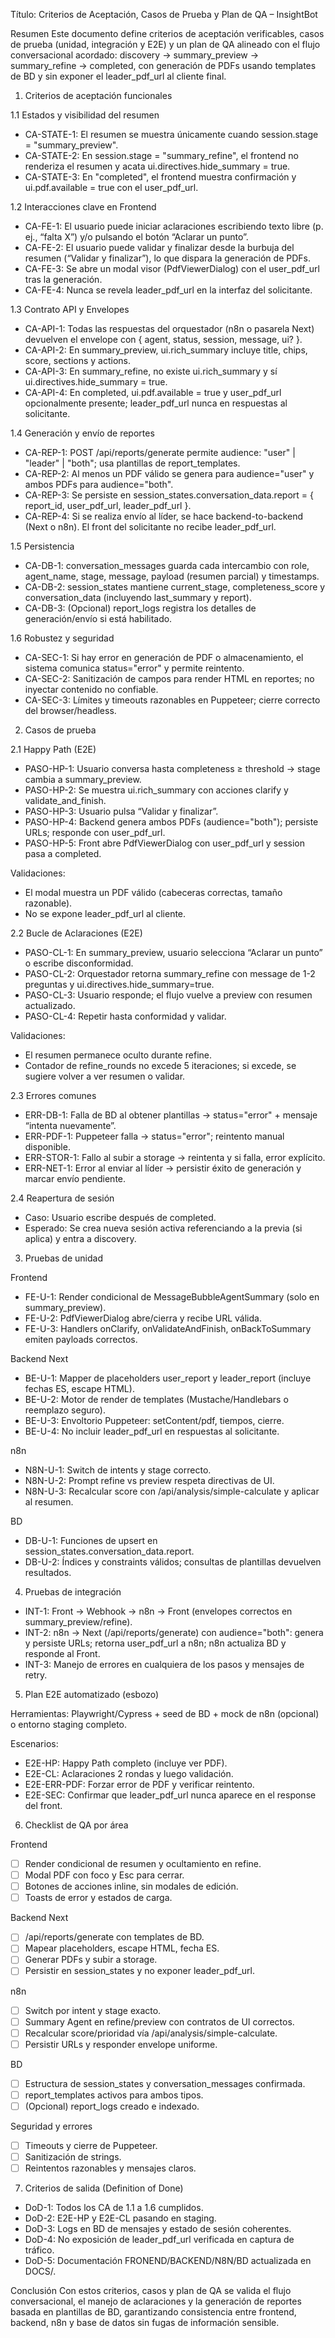 Título: Criterios de Aceptación, Casos de Prueba y Plan de QA – InsightBot

Resumen
Este documento define criterios de aceptación verificables, casos de prueba (unidad, integración y E2E) y un plan de QA alineado con el flujo conversacional acordado: discovery → summary_preview → summary_refine → completed, con generación de PDFs usando templates de BD y sin exponer el leader_pdf_url al cliente final.

1) Criterios de aceptación funcionales

1.1 Estados y visibilidad del resumen
- CA-STATE-1: El resumen se muestra únicamente cuando session.stage = "summary_preview".
- CA-STATE-2: En session.stage = "summary_refine", el frontend no renderiza el resumen y acata ui.directives.hide_summary = true.
- CA-STATE-3: En "completed", el frontend muestra confirmación y ui.pdf.available = true con el user_pdf_url.

1.2 Interacciones clave en Frontend
- CA-FE-1: El usuario puede iniciar aclaraciones escribiendo texto libre (p. ej., “falta X”) y/o pulsando el botón “Aclarar un punto”.
- CA-FE-2: El usuario puede validar y finalizar desde la burbuja del resumen (“Validar y finalizar”), lo que dispara la generación de PDFs.
- CA-FE-3: Se abre un modal visor (PdfViewerDialog) con el user_pdf_url tras la generación.
- CA-FE-4: Nunca se revela leader_pdf_url en la interfaz del solicitante.

1.3 Contrato API y Envelopes
- CA-API-1: Todas las respuestas del orquestador (n8n o pasarela Next) devuelven el envelope con { agent, status, session, message, ui? }.
- CA-API-2: En summary_preview, ui.rich_summary incluye title, chips, score, sections y actions.
- CA-API-3: En summary_refine, no existe ui.rich_summary y sí ui.directives.hide_summary = true.
- CA-API-4: En completed, ui.pdf.available = true y user_pdf_url opcionalmente presente; leader_pdf_url nunca en respuestas al solicitante.

1.4 Generación y envío de reportes
- CA-REP-1: POST /api/reports/generate permite audience: "user" | "leader" | "both"; usa plantillas de report_templates.
- CA-REP-2: Al menos un PDF válido se genera para audience="user" y ambos PDFs para audience="both".
- CA-REP-3: Se persiste en session_states.conversation_data.report = { report_id, user_pdf_url, leader_pdf_url }.
- CA-REP-4: Si se realiza envío al líder, se hace backend-to-backend (Next o n8n). El front del solicitante no recibe leader_pdf_url.

1.5 Persistencia
- CA-DB-1: conversation_messages guarda cada intercambio con role, agent_name, stage, message, payload (resumen parcial) y timestamps.
- CA-DB-2: session_states mantiene current_stage, completeness_score y conversation_data (incluyendo last_summary y report).
- CA-DB-3: (Opcional) report_logs registra los detalles de generación/envío si está habilitado.

1.6 Robustez y seguridad
- CA-SEC-1: Si hay error en generación de PDF o almacenamiento, el sistema comunica status="error" y permite reintento.
- CA-SEC-2: Sanitización de campos para render HTML en reportes; no inyectar contenido no confiable.
- CA-SEC-3: Límites y timeouts razonables en Puppeteer; cierre correcto del browser/headless.

2) Casos de prueba

2.1 Happy Path (E2E)
- PASO-HP-1: Usuario conversa hasta completeness ≥ threshold → stage cambia a summary_preview.
- PASO-HP-2: Se muestra ui.rich_summary con acciones clarify y validate_and_finish.
- PASO-HP-3: Usuario pulsa “Validar y finalizar”.
- PASO-HP-4: Backend genera ambos PDFs (audience="both"); persiste URLs; responde con user_pdf_url.
- PASO-HP-5: Front abre PdfViewerDialog con user_pdf_url y session pasa a completed.

Validaciones:
- El modal muestra un PDF válido (cabeceras correctas, tamaño razonable).
- No se expone leader_pdf_url al cliente.

2.2 Bucle de Aclaraciones (E2E)
- PASO-CL-1: En summary_preview, usuario selecciona “Aclarar un punto” o escribe disconformidad.
- PASO-CL-2: Orquestador retorna summary_refine con message de 1-2 preguntas y ui.directives.hide_summary=true.
- PASO-CL-3: Usuario responde; el flujo vuelve a preview con resumen actualizado.
- PASO-CL-4: Repetir hasta conformidad y validar.

Validaciones:
- El resumen permanece oculto durante refine.
- Contador de refine_rounds no excede 5 iteraciones; si excede, se sugiere volver a ver resumen o validar.

2.3 Errores comunes
- ERR-DB-1: Falla de BD al obtener plantillas → status="error" + mensaje “intenta nuevamente”.
- ERR-PDF-1: Puppeteer falla → status="error"; reintento manual disponible.
- ERR-STOR-1: Fallo al subir a storage → reintenta y si falla, error explícito.
- ERR-NET-1: Error al enviar al líder → persistir éxito de generación y marcar envío pendiente.

2.4 Reapertura de sesión
- Caso: Usuario escribe después de completed.
- Esperado: Se crea nueva sesión activa referenciando a la previa (si aplica) y entra a discovery.

3) Pruebas de unidad

Frontend
- FE-U-1: Render condicional de MessageBubbleAgentSummary (solo en summary_preview).
- FE-U-2: PdfViewerDialog abre/cierra y recibe URL válida.
- FE-U-3: Handlers onClarify, onValidateAndFinish, onBackToSummary emiten payloads correctos.

Backend Next
- BE-U-1: Mapper de placeholders user_report y leader_report (incluye fechas ES, escape HTML).
- BE-U-2: Motor de render de templates (Mustache/Handlebars o reemplazo seguro).
- BE-U-3: Envoltorio Puppeteer: setContent/pdf, tiempos, cierre.
- BE-U-4: No incluir leader_pdf_url en respuestas al solicitante.

n8n
- N8N-U-1: Switch de intents y stage correcto.
- N8N-U-2: Prompt refine vs preview respeta directivas de UI.
- N8N-U-3: Recalcular score con /api/analysis/simple-calculate y aplicar al resumen.

BD
- DB-U-1: Funciones de upsert en session_states.conversation_data.report.
- DB-U-2: Índices y constraints válidos; consultas de plantillas devuelven resultados.

4) Pruebas de integración

- INT-1: Front → Webhook → n8n → Front (envelopes correctos en summary_preview/refine).
- INT-2: n8n → Next (/api/reports/generate) con audience="both": genera y persiste URLs; retorna user_pdf_url a n8n; n8n actualiza BD y responde al Front.
- INT-3: Manejo de errores en cualquiera de los pasos y mensajes de retry.

5) Plan E2E automatizado (esbozo)

Herramientas: Playwright/Cypress + seed de BD + mock de n8n (opcional) o entorno staging completo.

Escenarios:
- E2E-HP: Happy Path completo (incluye ver PDF).
- E2E-CL: Aclaraciones 2 rondas y luego validación.
- E2E-ERR-PDF: Forzar error de PDF y verificar reintento.
- E2E-SEC: Confirmar que leader_pdf_url nunca aparece en el response del front.

6) Checklist de QA por área

Frontend
- [ ] Render condicional de resumen y ocultamiento en refine.
- [ ] Modal PDF con foco y Esc para cerrar.
- [ ] Botones de acciones inline, sin modales de edición.
- [ ] Toasts de error y estados de carga.

Backend Next
- [ ] /api/reports/generate con templates de BD.
- [ ] Mapear placeholders, escape HTML, fecha ES.
- [ ] Generar PDFs y subir a storage.
- [ ] Persistir en session_states y no exponer leader_pdf_url.

n8n
- [ ] Switch por intent y stage exacto.
- [ ] Summary Agent en refine/preview con contratos de UI correctos.
- [ ] Recalcular score/prioridad vía /api/analysis/simple-calculate.
- [ ] Persistir URLs y responder envelope uniforme.

BD
- [ ] Estructura de session_states y conversation_messages confirmada.
- [ ] report_templates activos para ambos tipos.
- [ ] (Opcional) report_logs creado e indexado.

Seguridad y errores
- [ ] Timeouts y cierre de Puppeteer.
- [ ] Sanitización de strings.
- [ ] Reintentos razonables y mensajes claros.

7) Criterios de salida (Definition of Done)

- DoD-1: Todos los CA de 1.1 a 1.6 cumplidos.
- DoD-2: E2E-HP y E2E-CL pasando en staging.
- DoD-3: Logs en BD de mensajes y estado de sesión coherentes.
- DoD-4: No exposición de leader_pdf_url verificada en captura de tráfico.
- DoD-5: Documentación FRONEND/BACKEND/N8N/BD actualizada en DOCS/.

Conclusión
Con estos criterios, casos y plan de QA se valida el flujo conversacional, el manejo de aclaraciones y la generación de reportes basada en plantillas de BD, garantizando consistencia entre frontend, backend, n8n y base de datos sin fugas de información sensible.
